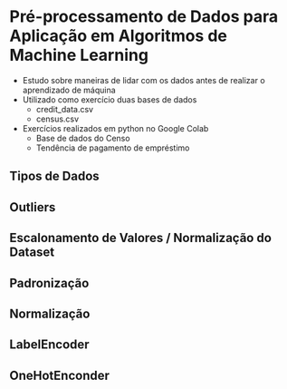# Pré-processamento de Dados para Aplicação em Algoritmos de Machine Learning
- Estudo sobre maneiras de lidar com os dados antes de realizar o aprendizado de máquina<br>
- Utilizado como exercício duas bases de dados
    - credit_data.csv
    - census.csv
- Exercícios realizados em python no Google Colab
    - Base de dados do Censo
    - Tendência de pagamento de empréstimo

## Tipos de Dados

## Outliers

## Escalonamento de Valores / Normalização do Dataset

## Padronização

## Normalização

## LabelEncoder

## OneHotEnconder

